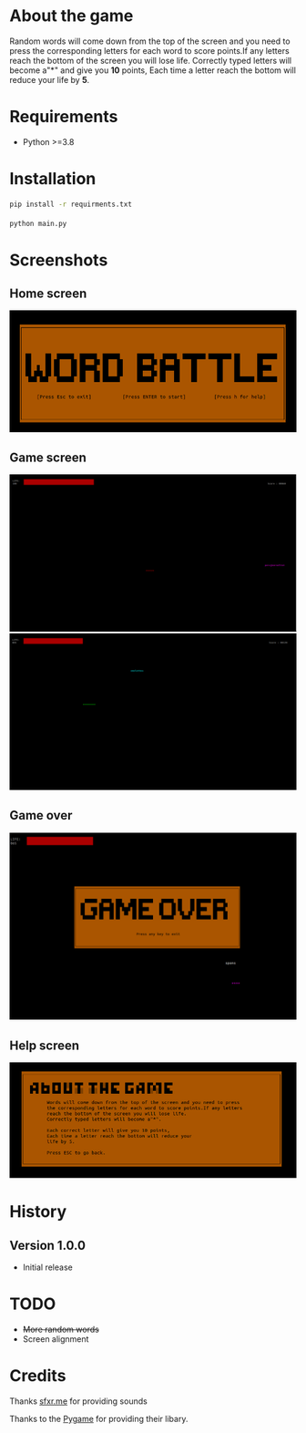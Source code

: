 # About the game
Random words will come down from the top of the screen and you need to press
the corresponding letters for each word to score points.If any letters 
reach the bottom of the screen you will lose life.
Correctly typed letters will become a"*" and
give you **10** points,
Each time a letter reach the bottom will reduce your
life by **5**.

# Requirements

* Python >=3.8

# Installation
   ```bash
   pip install -r requirments.txt

   python main.py
   ```
# Screenshots

## Home screen
   ![home screen](./screenshots/home_screen.png)
## Game screen
   ![Game screen](./screenshots/game_screen_one.png)
   ![Game screen](./screenshots/game_screen_two.png)
## Game over
   ![Game over](./screenshots/game_over_screen.png)
## Help screen
   ![Help screen](./screenshots/how_to_play_screen.png)

##  

# History
## Version 1.0.0
* Initial release

# TODO
* <del>More random words 
* Screen alignment
# Credits
   Thanks [sfxr.me](https://sfxr.me) for providing sounds

   Thanks to the [Pygame](https://www.pygame.org/) for providing their libary.
